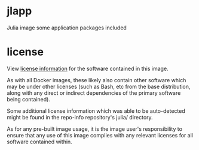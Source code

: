 # jlapp
Julia image some application packages included

# license

View [license information](https://julialang.org/) for the software contained in this image.

As with all Docker images, these likely also contain other software which may be under other licenses (such as Bash, etc from the base distribution, along with any direct or indirect dependencies of the primary software being contained).

Some additional license information which was able to be auto-detected might be found in the repo-info repository's julia/ directory.

As for any pre-built image usage, it is the image user's responsibility to ensure that any use of this image complies with any relevant licenses for all software contained within.
